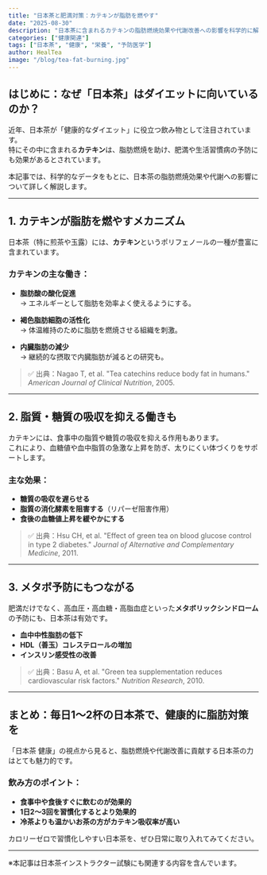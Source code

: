 ```yaml
---
title: "日本茶と肥満対策：カテキンが脂肪を燃やす"
date: "2025-08-30"
description: "日本茶に含まれるカテキンの脂肪燃焼効果や代謝改善への影響を科学的に解説。肥満やメタボ予防に役立つ飲み方のポイントも紹介します。"
categories: ["健康関連"]
tags: ["日本茶", "健康", "栄養", "予防医学"]
author: HealTea
image: "/blog/tea-fat-burning.jpg"
---
```


## はじめに：なぜ「日本茶」はダイエットに向いているのか？

近年、日本茶が「健康的なダイエット」に役立つ飲み物として注目されています。  
特にその中に含まれる**カテキン**は、脂肪燃焼を助け、肥満や生活習慣病の予防にも効果があるとされています。

本記事では、科学的なデータをもとに、日本茶の脂肪燃焼効果や代謝への影響について詳しく解説します。

---

## 1. カテキンが脂肪を燃やすメカニズム

日本茶（特に煎茶や玉露）には、**カテキン**というポリフェノールの一種が豊富に含まれています。

### カテキンの主な働き：

- **脂肪酸の酸化促進**  
  → エネルギーとして脂肪を効率よく使えるようにする。

- **褐色脂肪細胞の活性化**  
  → 体温維持のために脂肪を燃焼させる組織を刺激。

- **内臓脂肪の減少**  
  → 継続的な摂取で内臓脂肪が減るとの研究も。

> ✅ 出典：Nagao T, et al. "Tea catechins reduce body fat in humans." *American Journal of Clinical Nutrition*, 2005.

---

## 2. 脂質・糖質の吸収を抑える働きも

カテキンには、食事中の脂質や糖質の吸収を抑える作用もあります。  
これにより、血糖値や血中脂質の急激な上昇を防ぎ、太りにくい体づくりをサポートします。

### 主な効果：

- **糖質の吸収を遅らせる**  
- **脂質の消化酵素を阻害する**（リパーゼ阻害作用）  
- **食後の血糖値上昇を緩やかにする**

> ✅ 出典：Hsu CH, et al. "Effect of green tea on blood glucose control in type 2 diabetes." *Journal of Alternative and Complementary Medicine*, 2011.

---

## 3. メタボ予防にもつながる

肥満だけでなく、高血圧・高血糖・高脂血症といった**メタボリックシンドローム**の予防にも、日本茶は有効です。

- **血中中性脂肪の低下**  
- **HDL（善玉）コレステロールの増加**  
- **インスリン感受性の改善**

> ✅ 出典：Basu A, et al. "Green tea supplementation reduces cardiovascular risk factors." *Nutrition Research*, 2010.

---

## まとめ：毎日1〜2杯の日本茶で、健康的に脂肪対策を

「日本茶 健康」の視点から見ると、脂肪燃焼や代謝改善に貢献する日本茶の力はとても魅力的です。

### 飲み方のポイント：

- **食事中や食後すぐに飲むのが効果的**  
- **1日2〜3回を習慣化するとより効果的**  
- **冷茶よりも温かいお茶の方がカテキン吸収率が高い**

カロリーゼロで習慣化しやすい日本茶を、ぜひ日常に取り入れてみてください。

---

※本記事は日本茶インストラクター試験にも関連する内容を含んでいます。
